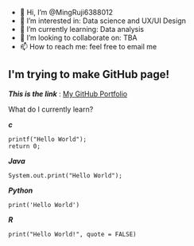 - 👋 Hi, I’m @MingRuji6388012
- 👀 I’m interested in: Data science and UX/UI Design 
- 🌱 I’m currently learning: Data analysis
- 💞️ I’m looking to collaborate on: TBA
- 📫 How to reach me: feel free to email me

<!---
MingRuji6388012/MingRuji6388012 is a ✨ special ✨ repository because its `README.md` (this file) appears on your GitHub profile.
You can click the Preview link to take a look at your changes.
--->
I'm trying to make GitHub page! 
---------------------------------
___This is the link___ 
: [My GitHub Portfolio](https://mingruji6388012.github.io/markdown-portfolio/)



What do I currently learn?

***c***

   
``` 
printf("Hello World");
return 0; 
```


 ***Java***

``` 
System.out.print("Hello World");
```
       
 ***Python***
 
``` 
print('Hello World')
```

***R***

```
print("Hello World!", quote = FALSE)
```
